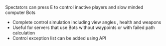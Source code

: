 Spectators can press E to control inactive players and slow minded computer Bots
- Complete control simulation including view angles , health and weapons 
- Useful for servers that use Bots without waypoints or with failed path calculation
- Control exception list can be added using API
  

